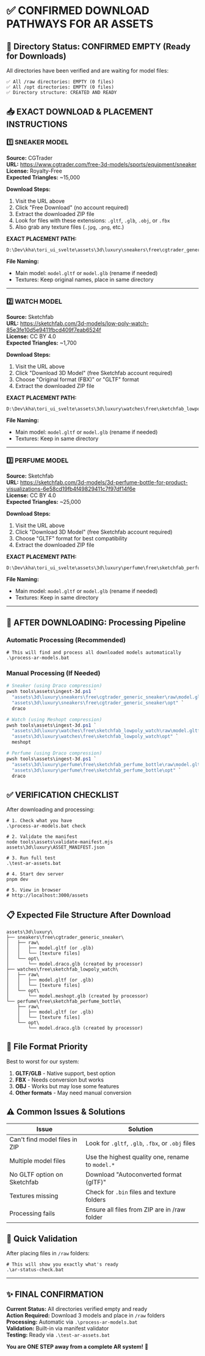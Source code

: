 # ✅ CONFIRMED DOWNLOAD PATHWAYS FOR AR ASSETS

## 📂 Directory Status: CONFIRMED EMPTY (Ready for Downloads)

All directories have been verified and are waiting for model files:

```
✅ All /raw directories: EMPTY (0 files)
✅ All /opt directories: EMPTY (0 files)
✅ Directory structure: CREATED AND READY
```

## 📥 EXACT DOWNLOAD & PLACEMENT INSTRUCTIONS

### 1️⃣ SNEAKER MODEL
**Source:** CGTrader  
**URL:** https://www.cgtrader.com/free-3d-models/sports/equipment/sneaker  
**License:** Royalty-Free  
**Expected Triangles:** ~15,000  

**Download Steps:**
1. Visit the URL above
2. Click "Free Download" (no account required)
3. Extract the downloaded ZIP file
4. Look for files with these extensions: `.gltf`, `.glb`, `.obj`, or `.fbx`
5. Also grab any texture files (`.jpg`, `.png`, etc.)

**EXACT PLACEMENT PATH:**
```
D:\Dev\kha\tori_ui_svelte\assets\3d\luxury\sneakers\free\cgtrader_generic_sneaker\raw\
```

**File Naming:**
- Main model: `model.gltf` or `model.glb` (rename if needed)
- Textures: Keep original names, place in same directory

---

### 2️⃣ WATCH MODEL  
**Source:** Sketchfab  
**URL:** https://sketchfab.com/3d-models/low-poly-watch-85e3fe10d5e9411fbcd409f7eab6524f  
**License:** CC BY 4.0  
**Expected Triangles:** ~1,700  

**Download Steps:**
1. Visit the URL above
2. Click "Download 3D Model" (free Sketchfab account required)
3. Choose "Original format (FBX)" or "GLTF" format
4. Extract the downloaded ZIP file

**EXACT PLACEMENT PATH:**
```
D:\Dev\kha\tori_ui_svelte\assets\3d\luxury\watches\free\sketchfab_lowpoly_watch\raw\
```

**File Naming:**
- Main model: `model.gltf` or `model.glb` (rename if needed)
- Textures: Keep in same directory

---

### 3️⃣ PERFUME MODEL
**Source:** Sketchfab  
**URL:** https://sketchfab.com/3d-models/3d-perfume-bottle-for-product-visualizations-6e58cd19fb4f49829411c7f97df14f6e  
**License:** CC BY 4.0  
**Expected Triangles:** ~25,000  

**Download Steps:**
1. Visit the URL above
2. Click "Download 3D Model" (free Sketchfab account required)
3. Choose "GLTF" format for best compatibility
4. Extract the downloaded ZIP file

**EXACT PLACEMENT PATH:**
```
D:\Dev\kha\tori_ui_svelte\assets\3d\luxury\perfume\free\sketchfab_perfume_bottle\raw\
```

**File Naming:**
- Main model: `model.gltf` or `model.glb` (rename if needed)
- Textures: Keep in same directory

---

## 🔄 AFTER DOWNLOADING: Processing Pipeline

### Automatic Processing (Recommended)
```batch
# This will find and process all downloaded models automatically
.\process-ar-models.bat
```

### Manual Processing (If Needed)
```powershell
# Sneaker (using Draco compression)
pwsh tools\assets\ingest-3d.ps1 `
  "assets\3d\luxury\sneakers\free\cgtrader_generic_sneaker\raw\model.gltf" `
  "assets\3d\luxury\sneakers\free\cgtrader_generic_sneaker\opt" `
  draco

# Watch (using Meshopt compression)  
pwsh tools\assets\ingest-3d.ps1 `
  "assets\3d\luxury\watches\free\sketchfab_lowpoly_watch\raw\model.gltf" `
  "assets\3d\luxury\watches\free\sketchfab_lowpoly_watch\opt" `
  meshopt

# Perfume (using Draco compression)
pwsh tools\assets\ingest-3d.ps1 `
  "assets\3d\luxury\perfume\free\sketchfab_perfume_bottle\raw\model.gltf" `
  "assets\3d\luxury\perfume\free\sketchfab_perfume_bottle\opt" `
  draco
```

## ✅ VERIFICATION CHECKLIST

After downloading and processing:

```batch
# 1. Check what you have
.\process-ar-models.bat check

# 2. Validate the manifest
node tools\assets\validate-manifest.mjs assets\3d\luxury\ASSET_MANIFEST.json

# 3. Run full test
.\test-ar-assets.bat

# 4. Start dev server
pnpm dev

# 5. View in browser
# http://localhost:3000/assets
```

## 📋 Expected File Structure After Download

```
assets\3d\luxury\
├── sneakers\free\cgtrader_generic_sneaker\
│   ├── raw\
│   │   ├── model.gltf (or .glb)
│   │   └── [texture files]
│   └── opt\
│       └── model.draco.glb (created by processor)
├── watches\free\sketchfab_lowpoly_watch\
│   ├── raw\
│   │   ├── model.gltf (or .glb)
│   │   └── [texture files]
│   └── opt\
│       └── model.meshopt.glb (created by processor)
└── perfume\free\sketchfab_perfume_bottle\
    ├── raw\
    │   ├── model.gltf (or .glb)
    │   └── [texture files]
    └── opt\
        └── model.draco.glb (created by processor)
```

## 🎯 File Format Priority

Best to worst for our system:
1. **GLTF/GLB** - Native support, best option
2. **FBX** - Needs conversion but works
3. **OBJ** - Works but may lose some features
4. **Other formats** - May need manual conversion

## ⚠️ Common Issues & Solutions

| Issue | Solution |
|-------|----------|
| Can't find model files in ZIP | Look for `.gltf`, `.glb`, `.fbx`, or `.obj` files |
| Multiple model files | Use the highest quality one, rename to `model.*` |
| No GLTF option on Sketchfab | Download "Autoconverted format (glTF)" |
| Textures missing | Check for `.bin` files and texture folders |
| Processing fails | Ensure all files from ZIP are in /raw folder |

## 🚀 Quick Validation

After placing files in `/raw` folders:
```batch
# This will show you exactly what's ready
.\ar-status-check.bat
```

---

## ✨ FINAL CONFIRMATION

**Current Status:** All directories verified empty and ready  
**Action Required:** Download 3 models and place in `/raw` folders  
**Processing:** Automatic via `.\process-ar-models.bat`  
**Validation:** Built-in via manifest validator  
**Testing:** Ready via `.\test-ar-assets.bat`  

**You are ONE STEP away from a complete AR system!** 🎉